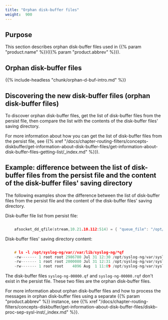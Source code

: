 ```yaml
---
title: "Orphan disk-buffer files"
weight:  900
---
```

<!-- DISCLAIMER: This file is based on the syslog-ng Open Source Edition documentation https://github.com/balabit/syslog-ng-ose-guides/commit/2f4a52ee61d1ea9ad27cb4f3168b95408fddfdf2 and is used under the terms of The syslog-ng Open Source Edition Documentation License. The file has been modified by Axoflow. -->

## Purpose

This section describes orphan disk-buffer files used in {{% param "product.name" %}}({{% param "product.abbrev" %}}).


## Orphan disk-buffer files

{{% include-headless "chunk/orphan-d-buf-intro.md" %}}



## Discovering the new disk-buffer files (orphan disk-buffer files)

To discover orphan disk-buffer files, get the list of disk-buffer files from the persist file, then compare the list with the contents of the disk-buffer files' saving directory.

For more information about how you can get the list of disk-buffer files from the persist file, see {{% xref "/docs/chapter-routing-filters/concepts-diskbuffer/get-information-about-disk-buffer-files/get-information-about-disk-buffer-files-getting-list/_index.md" %}}).



## Example: difference between the list of disk-buffer files from the persist file and the content of the disk-buffer files' saving directory

The following examples show the difference between the list of disk-buffer files from the persist file and the content of the disk-buffer files' saving directory.

Disk-buffer file list from persist file:

```c

    afsocket_dd_qfile(stream,10.21.10.112:514) = { "queue_file": "/opt/syslog-ng/var/syslog-ng-00001.rqf" }

```

Disk-buffer files' saving directory content:

```c

    # ls -l /opt/syslog-ng/var//var/lib/syslog-ng/*qf
    -rw------- 1 root root 2986780 Jul 31 12:30 /opt/syslog-ng/var/syslog-ng-00000.qf/var/lib/syslog-ng/syslog-ng-00000.qf
    -rw------- 1 root root 2000080 Jul 31 12:31 /opt/syslog-ng/var/syslog-ng-00000.rqf
    -rw------- 1 root root    4096 Aug  1 11:09 /opt/syslog-ng/var/syslog-ng-00001.rqf

```


The disk-buffer files `syslog-ng-00000.qf` and `syslog-ng-00000.rqf` don't exist in the persist file. These two files are the orphan disk-buffer files.

For more information about orphan disk-buffer files and how to process the messages in orphan disk-buffer files using a separate {{% param "product.abbrev" %}} instance, see {{% xref "/docs/chapter-routing-filters/concepts-diskbuffer/get-information-about-disk-buffer-files/diskb-proc-sep-sysl-inst/_index.md" %}}.
